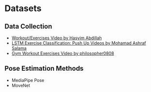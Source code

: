 # Datasets

## Data Collection

- [Workout/Exercises Video by Hasyim Abdillah](https://www.kaggle.com/datasets/hasyimabdillah/workoutfitness-video/data)
- [LSTM Exercise Classification: Push Up Videos by Mohamad Ashraf Salama](https://www.kaggle.com/datasets/mohamadashrafsalama/pushup?resource=download)
- [Gym Workout Exercises Video by philosopher0808](https://www.kaggle.com/datasets/philosopher0808/gym-workoutexercises-video/)

## Pose Estimation Methods

- MediaPipe Pose
- MoveNet
